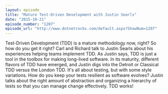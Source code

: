 ```yaml
---
layout: episode
title: "Mature Test-Driven Development with Justin Searls"
date: "2015-10-21"
episode_number: "1207"
episode_url: "http://www.dotnetrocks.com/default.aspx?ShowNum=1207"
---
```


Test-Driven Development (TDD) is a mature methodology now, right? So how do you get it right? Carl and Richard talk to Justin Searls about his experiences helping teams implement TDD. As Justin says, TDD is just a tool in the toolbox for making long-lived software. In its maturity, different flavors of TDD have emerged, and Justin digs into the Detroit or Classical TDD versus the London TDD. It's all about testing, but with some style variations. How do you keep your tests resilient as software evolves? Justin talks about the right amount of abstraction and organizing a hierarchy of tests so that you can manage change effectively. TDD works!
